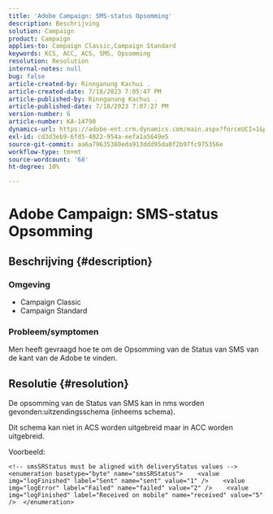 ```yaml
---
title: 'Adobe Campaign: SMS-status Opsomming'
description: Beschrijving
solution: Campaign
product: Campaign
applies-to: Campaign Classic,Campaign Standard
keywords: KCS, ACC, ACS, SMS, Opsomming
resolution: Resolution
internal-notes: null
bug: false
article-created-by: Rinnganung Kachui .
article-created-date: 7/18/2023 7:05:47 PM
article-published-by: Rinnganung Kachui .
article-published-date: 7/18/2023 7:07:27 PM
version-number: 6
article-number: KA-14790
dynamics-url: https://adobe-ent.crm.dynamics.com/main.aspx?forceUCI=1&pagetype=entityrecord&etn=knowledgearticle&id=467a0e16-9e25-ee11-9cbd-6045bd006b4b
exl-id: cd3d3eb9-6fd5-4022-954a-eefa1a5649e5
source-git-commit: aa6a79635380eda913ddd95da0f2b97fc975356e
workflow-type: tm+mt
source-wordcount: '68'
ht-degree: 10%

---
```


# Adobe Campaign: SMS-status Opsomming

## Beschrijving {#description}




### Omgeving



- Campaign Classic
- Campaign Standard




### Probleem/symptomen



Men heeft gevraagd hoe te om de Opsomming van de Status van SMS van de kant van de Adobe te vinden.


## Resolutie {#resolution}


De opsomming van de Status van SMS kan in nms worden gevonden:uitzendingsschema (inheems schema).

Dit schema kan niet in ACS worden uitgebreid maar in ACC worden uitgebreid.

Voorbeeld:


```
<!-- smsSRStatus must be aligned with deliveryStatus values -->  <enumeration basetype="byte" name="smsSRStatus">    <value img="logFinished" label="Sent" name="sent" value="1" />    <value img="logError" label="Failed" name="failed" value="2" />    <value img="logFinished" label="Received on mobile" name="received" value="5" />  </enumeration>
```
